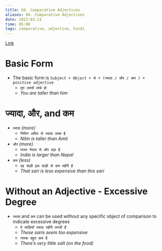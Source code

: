 ```yaml
---
title: 04. Comparative Adjectives
aliases: 04. Comparative Adjectives
date: 2023-03-21
time: 05:08
tags: comparative, adjective, hindi
---
```


[Link](https://hindilanguage.info/hindi-grammar/adjectives/comparative-adjectives/)

# Basic Form

-   The basic form is `Subject + Object + से + (ज्यादा / और / कम ) + positive adjective`
    -   `तुम उससे लम्बे हो`
    -   _You are taller than him_

# ज्यादा, और, and कम

-   `ज्यादा` _(more)_
    -   `नितिन अमित से ज्यादा लम्बा है`
    -   _Nitin is taller than Amit_
-   `और` _(more)_
    -   `भारत नेपाल से और बड़ा है`
    -   _India is larger than Nepal_
-   `कम` _(less)_
    -   `वह साड़ी इस साड़ी से कम महँगी है`
    -   _That sari is less expensive than this sari_

# Without an Adjective - Excessive Degree

-   `ज्यादा` and `कम` can be used without any specific object of comparison to indicate excessive degrees
    -   `वे साड़ियाँ ज्यादा महँगी लगती हैं`
    -   _These saris seem too expensive_
    -   `नामक बहुत कम है`
    -   _There’s very little salt (on the food)_